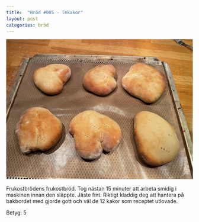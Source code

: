 ```yaml
---
title:  "Bröd #005 - Tekakor"
layout: post
categories: bröd
---
```


![Tekakor](images/005-tekakor.jpeg)

Frukostbrödens frukostbröd. Tog nästan 15 minuter att arbeta smidig i maskinen innan den släppte. Jäste fint. Riktigt kladdig deg att hantera på bakbordet med gjorde gott och väl de 12 kakor som receptet utlovade.

Betyg: 5
